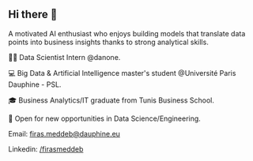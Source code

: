 ## Hi there 👋

A motivated AI enthusiast who enjoys building models that translate data points into business insights thanks to strong analytical skills.

👨‍💻 Data Scientist Intern @danone.

💻 Big Data & Artificial Intelligence master's student @Université Paris Dauphine - PSL.

🎓 Business Analytics/IT graduate from Tunis Business School.

👀 Open for new opportunities in Data Science/Engineering.

Email: firas.meddeb@dauphine.eu

Linkedin: [/firasmeddeb](https://www.linkedin.com/in/firasmeddeb/)
